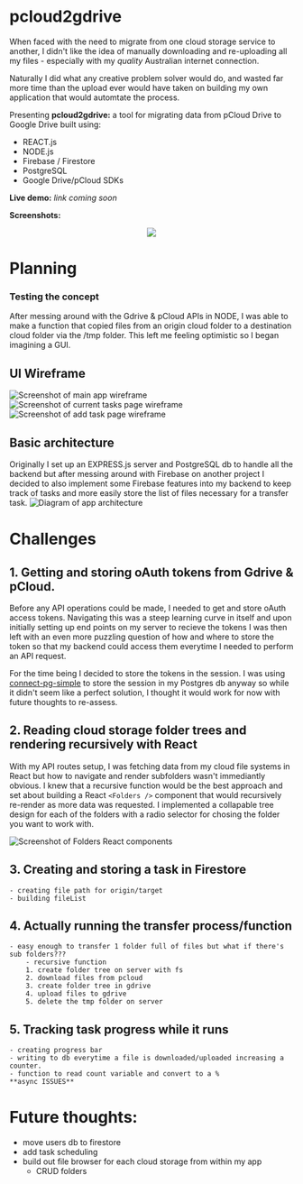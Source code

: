 # pcloud2gdrive

When faced with the need to migrate from one cloud storage service to another, I didn't like the idea of manually downloading and re-uploading all my files - especially with my *quality* Australian internet connection.

Naturally I did what any creative problem solver would do, and wasted far more time than the upload ever would have taken on building my own application that would automtate the process.

Presenting **pcloud2gdrive:** a tool for migrating data from pCloud Drive to Google Drive built using:
- REACT.js
- NODE.js
- Firebase / Firestore
- PostgreSQL
- Google Drive/pCloud SDKs

**Live demo:**  *link coming soon*

**Screenshots:** 

<p align="center">
  <img src="https://github.com/mountmike/pcloud2gdrive/blob/main/client/public/images/planning/screenshot1.gif" />
</p>

# Planning
### Testing the concept
After messing around with the Gdrive & pCloud APIs in NODE, I was able to make a function that copied files from an origin cloud folder to a destination cloud folder via the /tmp folder. This left me feeling optimistic so I began imagining a GUI.

## UI Wireframe
![Screenshot of main app wireframe](https://github.com/mountmike/pcloud2gdrive/blob/main/client/public/images/planning/Mainwireframe.png)
![Screenshot of current tasks page wireframe](https://github.com/mountmike/pcloud2gdrive/blob/main/client/public/images/planning/Currenttaskspage.png)
![Screenshot of add task page wireframe](https://github.com/mountmike/pcloud2gdrive/blob/main/client/public/images/planning/Addtaskpage.png)

## Basic architecture
Originally I set up an EXPRESS.js server and PostgreSQL db to handle all the backend but after messing around with Firebase on another project I decided to also implement some Firebase features into my backend to keep track of tasks and more easily store the list of files necessary for a transfer task.
![Diagram of app architecture](https://github.com/mountmike/pcloud2gdrive/blob/main/client/public/images/planning/architecture.png)

# Challenges

## 1. Getting and **storing** oAuth tokens from Gdrive & pCloud.
Before any API operations could be made, I needed to get and store oAuth access tokens. Navigating this was a steep learning curve in itself and upon initially setting up end points on my server to recieve the tokens I was then left with an even more puzzling question of how and where to store the token so that my backend could access them everytime I needed to perform an API request.

For the time being I decided to store the tokens in the session. I was using [connect-pg-simple](https://www.npmjs.com/package/connect-pg-simple) to store the session in my Postgres db anyway so while it didn't seem like a perfect solution, I thought it would work for now with future thoughts to re-assess.

## 2. Reading cloud storage folder trees and rendering recursively with React
With my API routes setup, I was fetching data from my cloud file systems in React but how to navigate and render subfolders wasn't immediantly obvious. I knew that a recursive function would be the best approach and set about building a React `<Folders />` component that would recursively re-render as more data was requested. I implemented a collapable tree design for each of the folders with a radio selector for chosing the folder you want to work with.

![Screenshot of Folders React components](https://github.com/mountmike/pcloud2gdrive/blob/main/client/public/images/planning/react_folders.png)

## 3. Creating and storing a task in Firestore
    - creating file path for origin/target
    - building fileList

## 4. Actually running the transfer process/function
    - easy enough to transfer 1 folder full of files but what if there's sub folders???
        - recursive function
        1. create folder tree on server with fs
        2. download files from pcloud
        3. create folder tree in gdrive
        4. upload files to gdrive
        5. delete the tmp folder on server

## 5. Tracking task progress while it runs
    - creating progress bar
    - writing to db everytime a file is downloaded/uploaded increasing a counter.
    - function to read count variable and convert to a %
    **async ISSUES**

# Future thoughts:
- move users db to firestore
- add task scheduling
- build out file browser for each cloud storage from within my app
    - CRUD folders